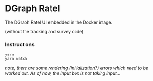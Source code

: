 # DGraph Ratel

The DGraph Ratel UI embedded in the Docker image.

(without the tracking and survey code)

### Instructions

```
yarn
yarn watch
```

_note, there are some rendering (initialization?) errors which need to be worked out.
As of now, the input box is not taking input..._

